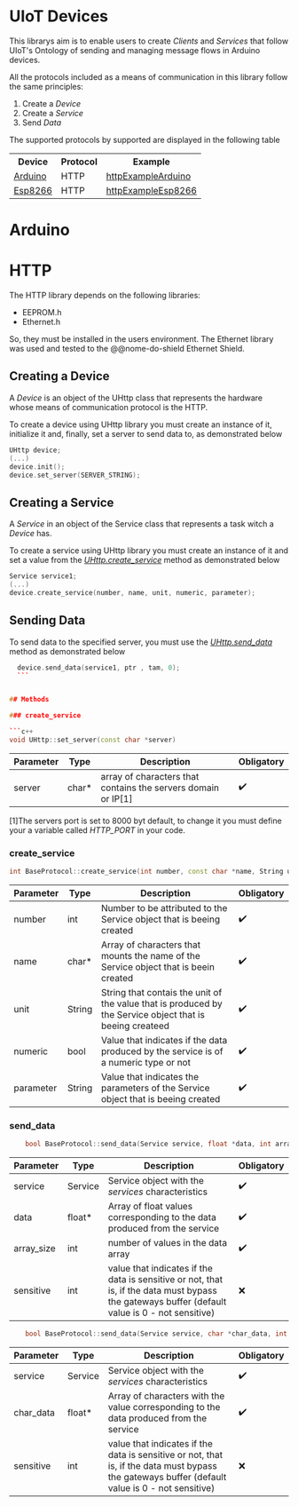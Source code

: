 # UIoT Devices

This librarys aim is to enable users to create *Clients* and *Services* that follow UIoT's Ontology of sending and managing message flows in Arduino devices.

All the protocols included as a means of communication in this library follow the same principles:

 1. Create a *Device*
 2. Create a *Service*
 3. Send *Data*

<!-- The documentation of the Ontology followed by this library can be found at @@link-ontologia -->


The supported protocols by supported are displayed in the following table  

<table>
<tr>
    <th>Device</th>
    <th>Protocol</th>
    <th>Example</th>
  </tr>
  <tr>
    <td rowspan = 1 ><a href="https://github.com/uiot/client_libraries/tree/master/UIoTDevices">Arduino</a></td>
    <td>HTTP</td>
      <td><a href="https://github.com/uiot/client_libraries/tree/master/UIoTDevices/examples/httpExampleArduino">httpExampleArduino</a></td>
  </tr>
  <tr>
    <td rowspan = 1><a href="https://github.com/uiot/client_libraries/tree/master/UIoTDevices_esp8266">Esp8266</a></td>
    <td>HTTP</td>
      <td><a href="https://github.com/uiot/client_libraries/tree/master/UIoTDevices_esp8266/examples/httpExampleEsp8266">httpExampleEsp8266</a></td>
  </tr>
  </table>


# Arduino

# HTTP

  The HTTP library depends on the following libraries:

  <!-- * PubSubClient.h -->
  * EEPROM.h
  * Ethernet.h

  <!-- TODO identificar nome do Ethernet shield -->
  So, they must be installed in the users environment. The Ethernet library was used and tested to the @@nome-do-shield Ethernet Shield.

  ## Creating a Device

  A *Device* is an object of the UHttp class that represents the hardware whose means of communication protocol is the HTTP.

  To create a device using UHttp library you must create an instance of it, initialize it and, finally, set a server to send data to, as demonstrated below


  ```c++
  UHttp device;
  (...)
  device.init();
  device.set_server(SERVER_STRING);
  ```


  ## Creating a Service

  A *Service* in an object of the Service class that represents a task witch a *Device* has.

  To create a service using UHttp library you must create an instance of it and set a value from the [*UHttp.create_service*](#create_service) method as demonstrated below

  ```c++
  Service service1;
  (...)
  device.create_service(number, name, unit, numeric, parameter);
  ```

  ## Sending Data

  To send data to the specified server, you must use the [*UHttp.send_data*](#send_data) method as demonstrated below

  ```c++
    device.send_data(service1, ptr , tam, 0);
    ```


## Methods

### create_service

```c++
void UHttp::set_server(const char *server)
```

| Parameter | Type | Description | Obligatory |
|-|-|-|-|
| server | char* | array of characters that contains the servers domain or IP[1] | :heavy_check_mark:

[1]The servers port is set to 8000 byt default, to change it you must define your a variable called *HTTP_PORT* in your code.

### create_service

```c++
int BaseProtocol::create_service(int number, const char *name, String unit, bool numeric, String parameter)
```

| Parameter | Type | Description | Obligatory |
|-|-|-|-|
| number | int | Number to be attributed to the Service object that is beeing created | :heavy_check_mark:
| name | char* | Array of characters that mounts the name of the Service object that is beein created| :heavy_check_mark:
| unit | String | String that contais the unit of the value that is produced by the Service object that is beeing createed | :heavy_check_mark:
| numeric | bool | Value that indicates if the data produced by the service is of a numeric type or not | :heavy_check_mark:
| parameter | String | Value that indicates the parameters of the Service object that is beeing created | :heavy_check_mark:


### send_data

```c++
    bool BaseProtocol::send_data(Service service, float *data, int array_size, int sensitive=0)
```

| Parameter | Type | Description | Obligatory |
|-|-|-|-|
| service | Service | Service object with the *services* characteristics | :heavy_check_mark:
| data | float* | Array of float values corresponding to the data produced from the service| :heavy_check_mark:
| array_size | int | number of values in the data array | :heavy_check_mark:
| sensitive | int | value that indicates if the data is sensitive or not, that is, if the data must bypass the gateways buffer (default value is 0 - not sensitive)| :x:


```c++
    bool BaseProtocol::send_data(Service service, char *char_data, int sensitive=0)
```

| Parameter | Type | Description | Obligatory |
|-|-|-|-|
| service | Service | Service object with the *services* characteristics | :heavy_check_mark:
| char_data | float* | Array of characters with the value corresponding to the data produced from the service| :heavy_check_mark:
| sensitive | int | value that indicates if the data is sensitive or not, that is, if the data must bypass the gateways buffer (default value is 0 - not sensitive)| :x:

<!-- TODO# Serial -->
